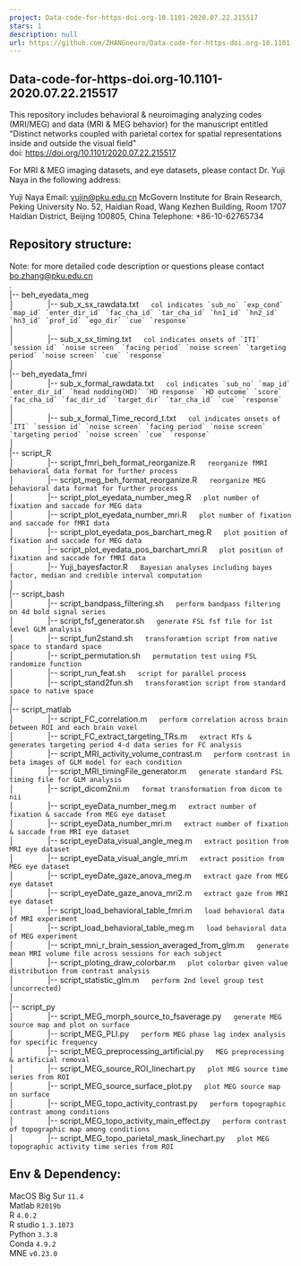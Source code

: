 ```yaml
---
project: Data-code-for-https-doi.org-10.1101-2020.07.22.215517
stars: 1
description: null
url: https://github.com/ZHANGneuro/Data-code-for-https-doi.org-10.1101-2020.07.22.215517
---
```


Data-code-for-https-doi.org-10.1101-2020.07.22.215517
-----------------------------------------------------

This repository includes behavioral & neuroimaging analyzing codes (MRI/MEG) and data (MRI & MEG behavior) for the manuscript entitled "Distinct networks coupled with parietal cortex for spatial representations inside and outside the visual field"  
doi: https://doi.org/10.1101/2020.07.22.215517  
  
  
For MRI & MEG imaging datasets, and eye datasets, please contact Dr. Yuji Naya in the following address:  

Yuji Naya
Email: yujin@pku.edu.cn
McGovern Institute for Brain Research, Peking University
No. 52, Haidian Road, Wang Kezhen Building, Room 1707
Haidian District, Beijing 100805, China
Telephone: +86-10-62765734

  
  

Repository structure:
---------------------

Note: for more detailed code description or questions please contact bo.zhang@pku.edu.cn  
.  
|-- beh\_eyedata\_meg  
│     |-- sub\_x\_sx\_rawdata.txt   `` col indicates `sub_no` `exp_cond` `map_id` `enter_dir_id` `fac_cha_id` `tar_cha_id` `hn1_id` `hn2_id` `hn3_id` `prof_id` `ego_dir` `cue` `response` ``  
│      
│     |-- sub\_x\_sx\_timing.txt   `` col indicates onsets of `ITI` `session id` `noise screen` `facing period` `noise screen` `targeting period` `noise screen` `cue` `response` ``  
│      
|-- beh\_eyedata\_fmri  
│     |-- sub\_x\_formal\_rawdata.txt   `` col indicates `sub_no` `map_id` `enter_dir_id` `head nodding(HD)` `HD response` `HD outcome` `score` `fac_cha_id` `fac_dir_id` `target_dir` `tar_cha_id` `cue` `response` ``  
│      
│     |-- sub\_x\_formal\_Time\_record\_t.txt   `` col indicates onsets of `ITI` `session id` `noise screen` `facing period` `noise screen` `targeting period` `noise screen` `cue` `response` ``  
│      
|-- script\_R  
│     |-- script\_fmri\_beh\_format\_reorganize.R   `reorganize fMRI behavioral data format for further process`  
│     |-- script\_meg\_beh\_format\_reorganize.R   `reorganize MEG behavioral data format for further process`  
│     |-- script\_plot\_eyedata\_number\_meg.R   `plot number of fixation and saccade for MEG data`  
│     |-- script\_plot\_eyedata\_number\_mri.R   `plot number of fixation and saccade for fMRI data`  
│     |-- script\_plot\_eyedata\_pos\_barchart\_meg.R   `plot position of fixation and saccade for MEG data`  
│     |-- script\_plot\_eyedata\_pos\_barchart\_mri.R   `plot position of fixation and saccade for fMRI data`  
│     |-- Yuji\_bayesfactor.R   `Bayesian analyses including bayes factor, median and credible interval computation`  
│      
|-- script\_bash  
│     |-- script\_bandpass\_filtering.sh   `perform bandpass filtering on 4d bold signal series`  
│     |-- script\_fsf\_generator.sh   `generate FSL fsf file for 1st level GLM analysis`  
│     |-- script\_fun2stand.sh   `transforamtion script from native space to standard space`  
│     |-- script\_permutation.sh   `permutation test using FSL randomize function`  
│     |-- script\_run\_feat.sh   `script for parallel process`  
│     |-- script\_stand2fun.sh   `transforamtion script from standard space to native space`  
│      
|-- script\_matlab  
│     |-- script\_FC\_correlation.m   `perform correlation across brain between ROI and each brain voxel`  
│     |-- script\_FC\_extract\_targeting\_TRs.m   `extract RTs & generates targeting period 4-d data series for FC analysis`  
│     |-- script\_MRI\_activity\_volume\_contrast.m   `perform contrast in beta images of GLM model for each condition`  
│     |-- script\_MRI\_timingFile\_generator.m   `generate standard FSL timing file for GLM analysis`  
│     |-- script\_dicom2nii.m   `format transformation from dicom to nii`  
│     |-- script\_eyeData\_number\_meg.m   `extract number of fixation & saccade from MEG eye dataset`  
│     |-- script\_eyeData\_number\_mri.m   `extract number of fixation & saccade from MRI eye dataset`  
│     |-- script\_eyeData\_visual\_angle\_meg.m   `extract position from MRI eye dataset`  
│     |-- script\_eyeData\_visual\_angle\_mri.m   `extract position from MEG eye dataset`  
│     |-- script\_eyeDate\_gaze\_anova\_meg.m   `extract gaze from MEG eye dataset`  
│     |-- script\_eyeDate\_gaze\_anova\_mri2.m   `extract gaze from MRI eye dataset`  
│     |-- script\_load\_behavioral\_table\_fmri.m   `load behavioral data of MRI experiment`  
│     |-- script\_load\_behavioral\_table\_meg.m   `load behavioral data of MEG experiment`  
│     |-- script\_mni\_r\_brain\_session\_averaged\_from\_glm.m   `generate mean MRI volume file across sessions for each subject`  
│     |-- script\_ploting\_draw\_colorbar.m   `plot colorbar given value distribution from contrast analysis`  
│     |-- script\_statistic\_glm.m   `perform 2nd level group test (uncorrected)`  
│      
|-- script\_py  
│     |-- script\_MEG\_morph\_source\_to\_fsaverage.py   `generate MEG source map and plot on surface`  
│     |-- script\_MEG\_PLI.py   `perform MEG phase lag index analysis for specific frequency`  
│     |-- script\_MEG\_preprocessing\_artificial.py   `MEG preprocessing & artificial removal`  
│     |-- script\_MEG\_source\_ROI\_linechart.py   `plot MEG source time series from ROI`  
│     |-- script\_MEG\_source\_surface\_plot.py   `plot MEG source map on surface`  
│     |-- script\_MEG\_topo\_activity\_contrast.py   `perform topographic contrast among conditions`  
│     |-- script\_MEG\_topo\_activity\_main\_effect.py   `perform contrast of topographic map among conditions`  
│     |-- script\_MEG\_topo\_parietal\_mask\_linechart.py   `plot MEG topographic activity time series from ROI`  

  
  

Env & Dependency:
-----------------

MacOS Big Sur `11.4`  
Matlab `R2019b`  
R `4.0.2`  
R studio `1.3.1073`  
Python `3.3.8`  
Conda `4.9.2`  
MNE `v0.23.0`
